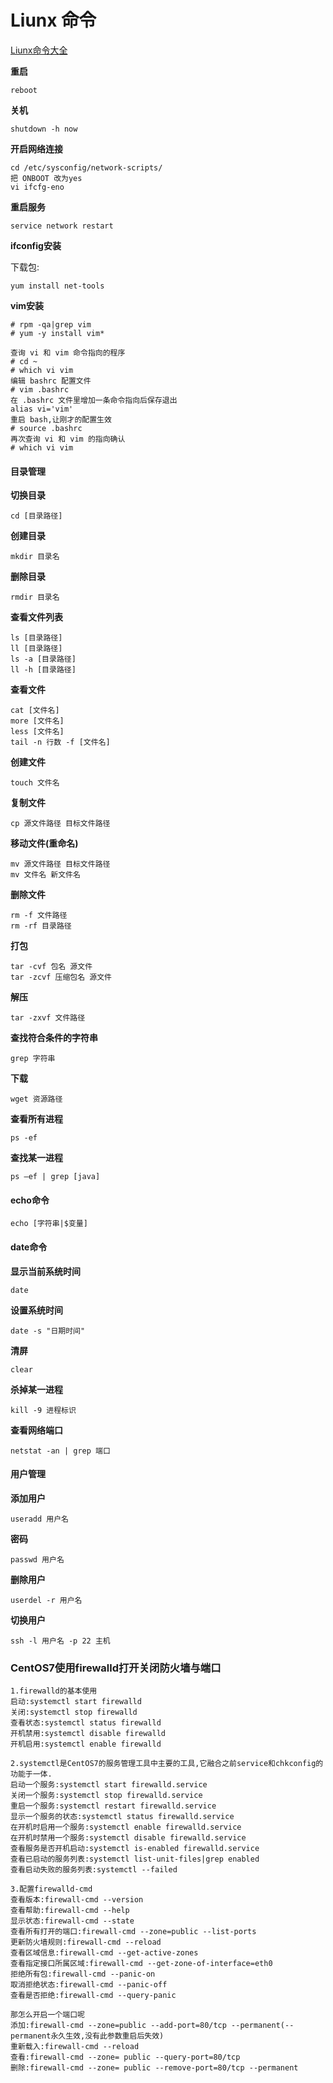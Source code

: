 
# Liunx 命令

[Liunx命令大全](https://www.linuxprobe.com)

**重启**
```
reboot
```

**关机**
```
shutdown -h now
```

**开启网络连接**
```
cd /etc/sysconfig/network-scripts/
把 ONBOOT 改为yes
vi ifcfg-eno
```

**重启服务**
```
service network restart
```

**ifconfig安装**

下载包:
```
yum install net-tools
```

**vim安装**
```
# rpm -qa|grep vim
# yum -y install vim*

查询 vi 和 vim 命令指向的程序
# cd ~
# which vi vim
编辑 bashrc 配置文件
# vim .bashrc
在 .bashrc 文件里增加一条命令指向后保存退出
alias vi='vim'
重启 bash,让刚才的配置生效
# source .bashrc
再次查询 vi 和 vim 的指向确认
# which vi vim
```

#### 目录管理
**切换目录**
```
cd [目录路径]
```
**创建目录**
```
mkdir 目录名
```
**删除目录**
```
rmdir 目录名
```
**查看文件列表**
```
ls [目录路径]
ll [目录路径]
ls -a [目录路径]
ll -h [目录路径]
```
**查看文件**
```
cat [文件名]
more [文件名]
less [文件名]
tail -n 行数 -f [文件名]
```
**创建文件**
```
touch 文件名
```
**复制文件**
```
cp 源文件路径 目标文件路径
```
**移动文件(重命名)**
```
mv 源文件路径 目标文件路径
mv 文件名 新文件名
```
**删除文件**
```
rm -f 文件路径
rm -rf 目录路径
```
**打包**
```
tar -cvf 包名 源文件
tar -zcvf 压缩包名 源文件
```
**解压**
```
tar -zxvf 文件路径
```
**查找符合条件的字符串**
```
grep 字符串
```
**下载**
```
wget 资源路径
```
**查看所有进程**
```
ps -ef
```
**查找某一进程**
```
ps –ef | grep [java]
```
#### echo命令
```
echo [字符串|$变量]
```
#### date命令
**显示当前系统时间**
```
date
```
**设置系统时间**
```
date -s "日期时间"
```
**清屏**
```
clear
```
**杀掉某一进程**
```
kill -9 进程标识
```
**查看网络端口**
```
netstat -an | grep 端口
```
#### 用户管理
**添加用户**
```
useradd 用户名
```
**密码**
```
passwd 用户名
```
**删除用户**
```
userdel -r 用户名
```
**切换用户**
```
ssh -l 用户名 -p 22 主机
```




### CentOS7使用firewalld打开关闭防火墙与端口
```
1.firewalld的基本使用
启动:systemctl start firewalld
关闭:systemctl stop firewalld
查看状态:systemctl status firewalld
开机禁用:systemctl disable firewalld
开机启用:systemctl enable firewalld

2.systemctl是CentOS7的服务管理工具中主要的工具,它融合之前service和chkconfig的功能于一体.
启动一个服务:systemctl start firewalld.service
关闭一个服务:systemctl stop firewalld.service
重启一个服务:systemctl restart firewalld.service
显示一个服务的状态:systemctl status firewalld.service
在开机时启用一个服务:systemctl enable firewalld.service
在开机时禁用一个服务:systemctl disable firewalld.service
查看服务是否开机启动:systemctl is-enabled firewalld.service
查看已启动的服务列表:systemctl list-unit-files|grep enabled
查看启动失败的服务列表:systemctl --failed

3.配置firewalld-cmd
查看版本:firewall-cmd --version
查看帮助:firewall-cmd --help
显示状态:firewall-cmd --state
查看所有打开的端口:firewall-cmd --zone=public --list-ports
更新防火墙规则:firewall-cmd --reload
查看区域信息:firewall-cmd --get-active-zones
查看指定接口所属区域:firewall-cmd --get-zone-of-interface=eth0
拒绝所有包:firewall-cmd --panic-on
取消拒绝状态:firewall-cmd --panic-off
查看是否拒绝:firewall-cmd --query-panic
 
那怎么开启一个端口呢
添加:firewall-cmd --zone=public --add-port=80/tcp --permanent(--permanent永久生效,没有此参数重启后失效)
重新载入:firewall-cmd --reload
查看:firewall-cmd --zone= public --query-port=80/tcp
删除:firewall-cmd --zone= public --remove-port=80/tcp --permanent
```



